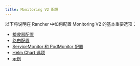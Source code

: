 ```yaml
---
title: Monitoring V2 配置
---
```


<head>
  <link rel="canonical" href="https://ranchermanager.docs.rancher.com/zh/reference-guides/monitoring-v2-configuration"/>
</head>

以下将说明在 Rancher 中如何配置 Monitoring V2 的基本重要选项：

- [接收器配置](receivers.md)
- [路由配置](routes.md)
- [ServiceMonitor 和 PodMonitor 配置](servicemonitors-and-podmonitors.md)
- [Helm Chart 选项](helm-chart-options.md)
- [示例](examples.md)